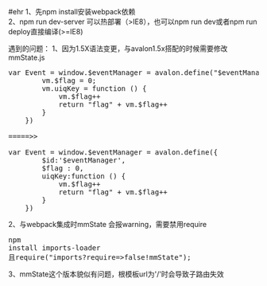 #ehr
1、先npm install安装webpack依赖<br/>
2、npm run dev-server 可以热部署（>IE8），也可以npm run dev或者npm run deploy直接编译(>=IE8)<br/>

遇到的问题：
1、因为1.5X语法变更，与avalon1.5x搭配的时候需要修改mmState.js
<pre>
var Event = window.$eventManager = avalon.define("$eventManager", function (vm) {
        vm.$flag = 0;
        vm.uiqKey = function () {
            vm.$flag++
            return "flag" + vm.$flag++
        }
    })

=====>>

var Event = window.$eventManager = avalon.define({
        $id:'$eventManager',
        $flag : 0,
        uiqKey:function () {
            vm.$flag++
            return "flag" + vm.$flag++
        }
    })
</pre>
2、与webpack集成时mmState 会报warning，需要禁用require
    <pre>npm install imports-loader 且require("imports?require=>false!mmState");</pre>
3、mmState这个版本貌似有问题，根模板url为'/'时会导致子路由失效
    

	
